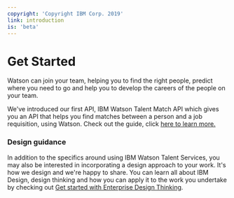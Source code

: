 ```yaml
---
copyright: 'Copyright IBM Corp. 2019'
link: introduction
is: 'beta'
---
```


# Get Started

Watson can join your team, helping you to find the right people, predict where you need to 
go and help you to develop the careers of the people on your team.

We've introduced our first API, IBM Watson Talent Match API which gives you an API that helps you find matches between a 
person and a job requisition, using Watson. Check out the guide, click 
[here to learn more.](https://github.ibm.com/watson-talent-services/developer-documents/blob/master/developer-guide/v1-talent-match.md)

### Design guidance

In addition to the specifics around using IBM Watson Talent Services, you may also be interested in incorporating a 
design approach to your work. It's how we design and we're happy to share. You can learn all about IBM Design, design 
thinking and how you can apply it to the work you undertake by checking out 
[Get started with Enterprise Design Thinking](https://www.ibm.com/cloud/garage/content/think/practice_design_thinking/).
